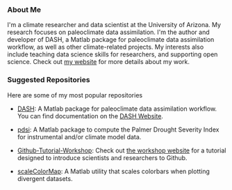 ### About Me
I'm a climate researcher and data scientist at the University of Arizona. My research focuses on paleoclimate data assimilation. I'm the author and developer of DASH, a Matlab package for paleoclimate data assimilation workflow, as well as other climate-related projects. My interests also include teaching data science skills for researchers, and supporting open science. Check out [my website](https://jonking93.github.io) for more details about my work.

### Suggested Repositories
Here are some of my most popular repositories

* [DASH](https://github.com/JonKing93/DASH): A Matlab package for paleoclimate data assimilation workflow. You can find documentation on the [DASH Website](https://jonking93.github.io/DASH).

* [pdsi](https://github.com/JonKing93/pdsi): A Matlab package to compute the Palmer Drought Severity Index for instrumental and/or climate model data.

* [Github-Tutorial-Workshop](https://github.com/JonKing93/Github-Tutorial-Workshop): Check out [the workshop website](https://JonKing93.github.io/Github-Tutorial-Workshop/workshop/welcome) for a tutorial designed to introduce scientists and researchers to Github.

* [scaleColorMap](https://github.com/JonKing93/scaleColorMap): A Matlab utility that scales colorbars when plotting divergent datasets.
